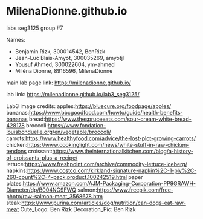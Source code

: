 # MilenaDionne.github.io
labs seg3125
group #7

Names:
* Benjamin Rizk, 300014542, BenRizk
* Jean-Luc Blais-Amyot, 300035269, amyotjl
* Yousuf Ahmed, 300022604, ym-ahmed
* Miléna Dionne, 8916596, MilenaDionne

main lab page link: https://milenadionne.github.io/ 

lab link: https://milenadionne.github.io/lab3_seg3125/

Lab3 image credits:
apples:https://bluecure.org/foodpage/apples/
bananas:https://www.bbcgoodfood.com/howto/guide/health-benefits-bananas
bread:https://www.thespruceeats.com/sour-cream-white-bread-428178
broccoli:https://www.fondation-louisbonduelle.org/en/vegetable/broccoli/
carrots:https://www.healthyfood.com/advice/the-lost-plot-growing-carrots/
chicken:https://www.cookinglight.com/news/white-stuff-in-raw-chicken-tendons
croissant:https://www.theinternationalkitchen.com/blog/a-history-of-croissants-plus-a-recipe/
lettuce:https://www.freshpoint.com/archive/commodity-lettuce-iceberg/
napkins:https://www.costco.com/kirkland-signature-napkin%2C-1-ply%2C-260-count%2C-4-pack.product.100242519.html
paper plates:https://www.amazon.com/AJM-Packaging-Corporation-PP9GRAWH-Diameter/dp/B004NG9FWQ
salmon:https://www.freepik.com/free-photo/raw-salmon-meat_3568678.htm
steak:https://www.purina.com/articles/dog/nutrition/can-dogs-eat-raw-meat
Cute_Logo: Ben Rizk
Decoration_Pic: Ben Rizk
